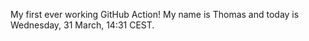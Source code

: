 My first ever working GitHub Action!
My name is Thomas and today is Wednesday, 31 March, 14:31 CEST. 
